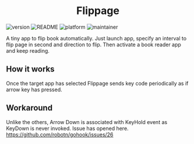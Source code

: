 <h1 align="center">
    Flippage
</h1>

![version](https://img.shields.io/badge/version-1.3.9-brightgreen)
![README](https://img.shields.io/badge/README-available-brightgreen)
![platform](https://img.shields.io/badge/platform-mac-blue)
![maintainer](https://img.shields.io/badge/maintainer-Takuya%20HARA-brightgreen)

A tiny app to flip book automatically. Just launch app, specify an interval to flip page in second and direction to flip. Then activate a book reader app and keep reading.

## How it works

Once the target app has selected Flippage sends key code periodically as if arrow key has pressed.

## Workaround

Unlike the others, Arrow Down is associated with KeyHold event as KeyDown is never invoked. Issue has opened here.
https://github.com/robotn/gohook/issues/26
